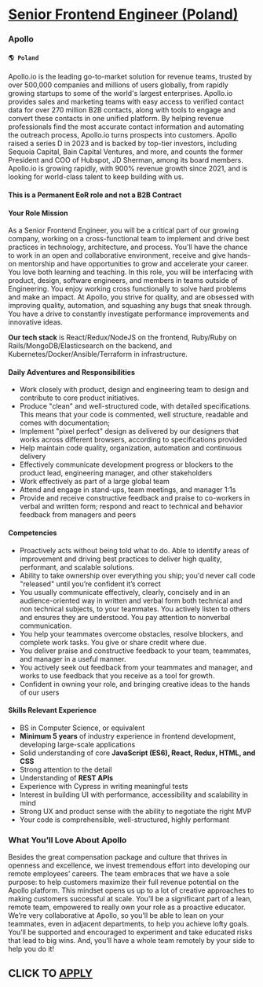 # [Senior Frontend Engineer (Poland)](https://www.remotewlb.com/apply/senior-frontend-engineer-poland)  
### Apollo  
#### `🌎 Poland`  

Apollo.io is the leading go-to-market solution for revenue teams, trusted by over 500,000 companies and millions of users globally, from rapidly growing startups to some of the world's largest enterprises. Apollo.io provides sales and marketing teams with easy access to verified contact data for over 270 million B2B contacts, along with tools to engage and convert these contacts in one unified platform. By helping revenue professionals find the most accurate contact information and automating the outreach process, Apollo.io turns prospects into customers. Apollo raised a series D in 2023 and is backed by top-tier investors, including Sequoia Capital, Bain Capital Ventures, and more, and counts the former President and COO of Hubspot, JD Sherman, among its board members. Apollo.io is growing rapidly, with 900% revenue growth since 2021, and is looking for world-class talent to keep building with us.

#### **This is a Permanent EoR role and not a B2B Contract**

#### Your Role Mission

As a Senior Frontend Engineer, you will be a critical part of our growing company, working on a cross-functional team to implement and drive best practices in technology, architecture, and process. You'll have the chance to work in an open and collaborative environment, receive and give hands-on mentorship and have opportunities to grow and accelerate your career. You love both learning and teaching. In this role, you will be interfacing with product, design, software engineers, and members in teams outside of Engineering. You enjoy working cross functionally to solve hard problems and make an impact. At Apollo, you strive for quality, and are obsessed with improving quality, automation, and squashing any bugs that sneak through. You have a drive to constantly investigate performance improvements and innovative ideas.

 **Our tech stack** is React/Redux/NodeJS on the frontend, Ruby/Ruby on Rails/MongoDB/Elasticsearch on the backend, and Kubernetes/Docker/Ansible/Terraform in infrastructure.

#### Daily Adventures and Responsibilities

  * Work closely with product, design and engineering team to design and contribute to core product initiatives.
  * Produce "clean" and well-structured code, with detailed specifications. This means that your code is commented, well structure, readable and comes with documentation;
  * Implement "pixel perfect" design as delivered by our designers that works across different browsers, according to specifications provided
  * Help maintain code quality, organization, automation and continuous delivery
  * Effectively communicate development progress or blockers to the product lead, engineering manager, and other stakeholders
  * Work effectively as part of a large global team
  * Attend and engage in stand-ups, team meetings, and manager 1:1s
  * Provide and receive constructive feedback and praise to co-workers in verbal and written form; respond and react to technical and behavior feedback from managers and peers

#### Competencies

  * Proactively acts without being told what to do. Able to identify areas of improvement and driving best practices to deliver high quality, performant, and scalable solutions.
  * Ability to take ownership over everything you ship; you'd never call code "released" until you’re confident it’s correct
  * You usually communicate effectively, clearly, concisely and in an audience-oriented way in written and verbal form both technical and non technical subjects, to your teammates. You actively listen to others and ensures they are understood. You pay attention to nonverbal communication.
  * You help your teammates overcome obstacles, resolve blockers, and complete work tasks. You give or share credit where due.
  * You deliver praise and constructive feedback to your team, teammates, and manager in a useful manner.
  * You actively seek out feedback from your teammates and manager, and works to use feedback that you receive as a tool for growth.
  * Confident in owning your role, and bringing creative ideas to the hands of our users

#### **Skills Relevant Experience**

  * BS in Computer Science, or equivalent
  * **Minimum 5 years** of industry experience in frontend development, developing large-scale applications
  * Solid understanding of core **JavaScript (ES6), React, Redux, HTML, and CSS**
  * Strong attention to the detail
  * Understanding of **REST APIs**
  * Experience with Cypress in writing meaningful tests
  * Interest in building UI with performance, accessibility and scalability in mind
  * Strong UX and product sense with the ability to negotiate the right MVP
  * Your code is comprehensible, well-structured, highly performant

### What You’ll Love About Apollo

Besides the great compensation package and culture that thrives in openness and excellence, we invest tremendous effort into developing our remote employees’ careers. The team embraces that we have a sole purpose: to help customers maximize their full revenue potential on the Apollo platform. This mindset opens us up to a lot of creative approaches to making customers successful at scale. You’ll be a significant part of a lean, remote team, empowered to really own your role as a proactive educator. We’re very collaborative at Apollo, so you’ll be able to lean on your teammates, even in adjacent departments, to help you achieve lofty goals. You’ll be supported and encouraged to experiment and take educated risks that lead to big wins. And, you’ll have a whole team remotely by your side to help you do it!

  
## CLICK TO [APPLY](https://www.remotewlb.com/apply/senior-frontend-engineer-poland)

